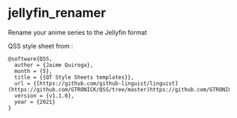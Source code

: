 # jellyfin_renamer
Rename your anime series to the Jellyfin format


QSS style sheet from :
```
@software{QSS,
  author = {Jaime Quiroga},
  month = {5},
  title = {{QT Style Sheets templates}},
  url = {[https://github.com/github-linguist/linguist](https://github.com/GTRONICK/QSS/tree/master)https://github.com/GTRONICK/QSS/tree/master},
  version = {v1.1.0},
  year = {2021}
}
```
